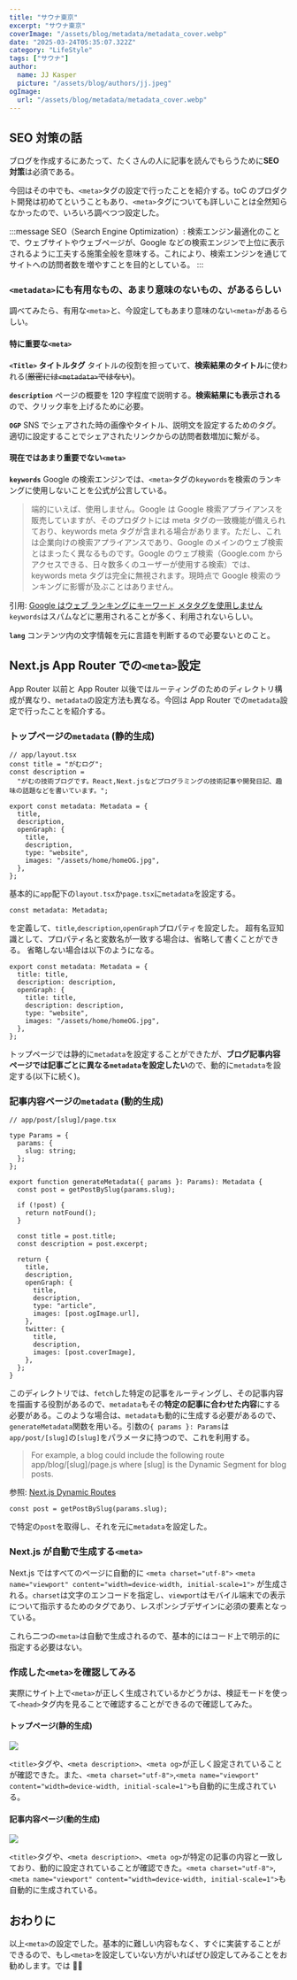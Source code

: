 ```yaml
---
title: "サウナ東京"
excerpt: "サウナ東京"
coverImage: "/assets/blog/metadata/metadata_cover.webp"
date: "2025-03-24T05:35:07.322Z"
category: "LifeStyle"
tags: ["サウナ"]
author:
  name: JJ Kasper
  picture: "/assets/blog/authors/jj.jpeg"
ogImage:
  url: "/assets/blog/metadata/metadata_cover.webp"
---
```


## SEO 対策の話

ブログを作成するにあたって、たくさんの人に記事を読んでもらうために**SEO 対策**は必須である。

今回はその中でも、`<meta>`タグの設定で行ったことを紹介する。toC のプロダクト開発は初めてということもあり、`<meta>`タグについても詳しいことは全然知らなかったので、いろいろ調べつつ設定した。

:::message
SEO（Search Engine Optimization）: 検索エンジン最適化のことで、ウェブサイトやウェブページが、Google などの検索エンジンで上位に表示されるように工夫する施策全般を意味する。これにより、検索エンジンを通じてサイトへの訪問者数を増やすことを目的としている。
:::

### `<metadata>`にも有用なもの、あまり意味のないもの、があるらしい

調べてみたら、有用な`<meta>`と、今設定してもあまり意味のない`<meta>`があるらしい。

#### 特に重要な`<meta>`

**`<Title>` タイトルタグ**
タイトルの役割を担っていて、**検索結果のタイトル**に使われる(~~厳密には`<metadata>`ではない~~)。

**`description`**
ページの概要を 120 字程度で説明する。**検索結果にも表示される**ので、クリック率を上げるために必要。

**`OGP`**
SNS でシェアされた時の画像やタイトル、説明文を設定するためのタグ。適切に設定することでシェアされたリンクからの訪問者数増加に繋がる。

#### 現在ではあまり重要でない`<meta>`

**`keywords`**
Google の検索エンジンでは、`<meta>`タグの`keywords`を検索のランキングに使用しないことを公式が公言している。

> 端的にいえば、使用しません。Google は Google 検索アプライアンスを販売していますが、そのプロダクトには meta タグの一致機能が備えられており、keywords meta タグが含まれる場合があります。ただし、これは企業向けの検索アプライアンスであり、Google のメインのウェブ検索とはまったく異なるものです。Google のウェブ検索（Google.com からアクセスできる、日々数多くのユーザーが使用する検索）では、keywords meta タグは完全に無視されます。現時点で Google 検索のランキングに影響が及ぶことはありません。

引用: [Google はウェブ ランキングにキーワード メタタグを使用しません](https://developers.google.com/search/blog/2009/09/google-does-not-use-keywords-meta-tag?hl=ja)
`keywords`はスパムなどに悪用されることが多く、利用されないらしい。

**`lang`**
コンテンツ内の文字情報を元に言語を判断するので必要ないとのこと。

## Next.js App Router での`<meta>`設定

App Router 以前と App Router 以後ではルーティングのためのディレクトリ構成が異なり、`metadata`の設定方法も異なる。今回は App Router での`metadata`設定で行ったことを紹介する。

### トップページの`metadata` (静的生成)

```tsx
// app/layout.tsx
const title = "がむログ";
const description =
  "がむの技術ブログです。React,Next.jsなどプログラミングの技術記事や開発日記、趣味の話題などを書いています。";

export const metadata: Metadata = {
  title,
  description,
  openGraph: {
    title,
    description,
    type: "website",
    images: "/assets/home/homeOG.jpg",
  },
};
```

基本的に`app`配下の`layout.tsx`か`page.tsx`に`metadata`を設定する。

```tsx
const metadata: Metadata;
```

を定義して、`title`,`description`,`openGraph`プロパティを設定した。
超有名豆知識として、プロパティ名と変数名が一致する場合は、省略して書くことができる。
省略しない場合は以下のようになる。

```tsx
export const metadata: Metadata = {
  title: title,
  description: description,
  openGraph: {
    title: title,
    description: description,
    type: "website",
    images: "/assets/home/homeOG.jpg",
  },
};
```

トップページでは静的に`metadata`を設定することができたが、**ブログ記事内容ページでは記事ごとに異なる`metadata`を設定したい**ので、動的に`metadata`を設定する(以下に続く)。

### 記事内容ページの`metadata` (動的生成)

```tsx
// app/post/[slug]/page.tsx

type Params = {
  params: {
    slug: string;
  };
};

export function generateMetadata({ params }: Params): Metadata {
  const post = getPostBySlug(params.slug);

  if (!post) {
    return notFound();
  }

  const title = post.title;
  const description = post.excerpt;

  return {
    title,
    description,
    openGraph: {
      title,
      description,
      type: "article",
      images: [post.ogImage.url],
    },
    twitter: {
      title,
      description,
      images: [post.coverImage],
    },
  };
}
```

このディレクトリでは、`fetch`した特定の記事をルーティングし、その記事内容を描画する役割があるので、`metadata`もその**特定の記事に合わせた内容**にする必要がある。このような場合は、`metadata`も動的に生成する必要があるので、`generateMetadata`関数を用いる。引数の`{ params }: Params`は`app/post/[slug]`の`[slug]`をパラメータに持つので、これを利用する。

> For example, a blog could include the following route app/blog/[slug]/page.js where [slug] is the Dynamic Segment for blog posts.

参照: [Next.js Dynamic Routes](https://nextjs.org/docs/app/building-your-application/routing/dynamic-routes)

```tsx
const post = getPostBySlug(params.slug);
```

で特定の`post`を取得し、それを元に`metadata`を設定した。

### Next.js が自動で生成する`<meta>`

Next.js ではすべてのページに自動的に
`<meta charset="utf-8">`
`<meta name="viewport" content="width=device-width, initial-scale=1">`
が生成される。`charset`は文字のエンコードを指定し、`viewport`はモバイル端末での表示について指示するためのタグであり、レスポンシブデザインに必須の要素となっている。

これら二つの`<meta>`は自動で生成されるので、基本的にはコード上で明示的に指定する必要はない。

### 作成した`<meta>`を確認してみる

実際にサイト上で`<meta>`が正しく生成されているかどうかは、検証モードを使って`<head>`タグ内を見ることで確認することができるので確認してみた。

#### トップページ(静的生成)

![](/assets/blog/metadata/image1.png)

`<title>`タグや、`<meta description>`、`<meta og>`が正しく設定されていることが確認できた。また、`<meta charset="utf-8">`,`<meta name="viewport" content="width=device-width, initial-scale=1">`も自動的に生成されている。

#### 記事内容ページ(動的生成)

![](/assets/blog/metadata/image2.png)

`<title>`タグや、`<meta description>`、`<meta og>`が特定の記事の内容と一致しており、動的に設定されていることが確認できた。`<meta charset="utf-8">`,`<meta name="viewport" content="width=device-width, initial-scale=1">`も自動的に生成されている。

## おわりに

以上`<meta>`の設定でした。基本的に難しい内容もなく、すぐに実装することができるので、もし`<meta>`を設定していない方がいればぜひ設定してみることをお勧めします。では 👋🏻

